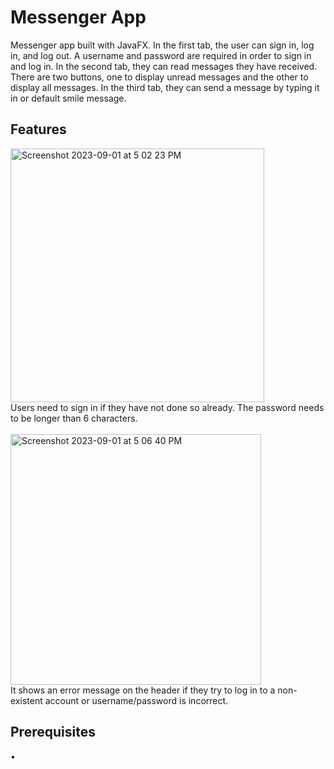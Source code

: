 # Messenger App
Messenger app built with JavaFX. In the first tab, the user can sign in, log in, and log out. A username and password are required in order to sign in and log in. In the second tab, they can read messages they have received. There are two buttons, one to display unread messages and the other to display all messages. In the third tab, they can send a message by typing it in or default smile message.

## Features
<img width="406" alt="Screenshot 2023-09-01 at 5 02 23 PM" src="https://github.com/makih2003/messenger/assets/139406942/d7c78b7a-6114-4112-8c54-c1627a3249f9">
<br>
Users need to sign in if they have not done so already. The password needs to be longer than 6 characters. <br><br>

<img width="401" alt="Screenshot 2023-09-01 at 5 06 40 PM" src="https://github.com/makih2003/messenger/assets/139406942/c9262150-f3c5-4342-beec-3fb49825587b">
<br>
It shows an error message on the header if they try to log in to a non-existent account or username/password is incorrect.


## Prerequisites
•

